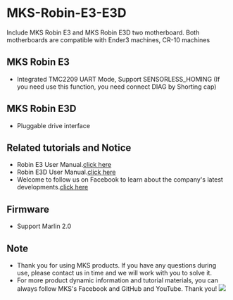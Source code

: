 # MKS-Robin-E3-E3D
Include MKS Robin E3 and MKS Robin E3D two motherboard. Both motherboards are compatible with Ender3 machines, CR-10 machines

## MKS Robin E3
- Integrated TMC2209 UART Mode, Support SENSORLESS_HOMING (If you need use this function, you need connect DIAG by Shorting cap)

## MKS Robin E3D
- Pluggable drive interface

## Related tutorials and Notice
- Robin E3 User Manual.[click here]()
- Robin E3D User Manual.[click here]()
- Welcome to follow us on Facebook to learn about the company's latest developments.[click here](https://www.facebook.com/Makerbase.mks/)

## Firmware 
- Support Marlin 2.0

## Note
- Thank you for using MKS products. If you have any questions during use, please contact us in time and we will work with you to solve it.
- For more product dynamic information and tutorial materials, you can always follow MKS's Facebook and GitHub and YouTube. Thank you!
![](https://github.com/makerbase-mks/MKS-Robin-Nano/blob/master/hardware/Image/MKS_FGA.png)
